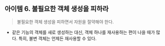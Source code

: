 ## 아이템 6. 불필요한 객체 생성을 피하라
> 불필요한 객체 생성을 피하면서 자원을 절약해야 한다.
* 같은 기능의 객체를 새로 생성하는 대신, 객체 하나를 재사용하는 편이 나을 때가 많다. 특히, 불변 객체는 언제든 재사용할 수 있다.
